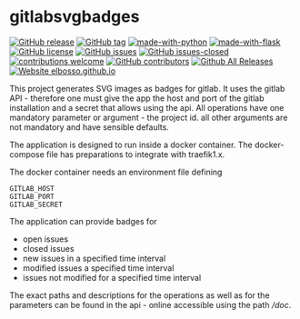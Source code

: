 # gitlabsvgbadges

<!---
[![start with why](https://img.shields.io/badge/start%20with-why%3F-brightgreen.svg?style=flat)](http://www.ted.com/talks/simon_sinek_how_great_leaders_inspire_action)
--->
[![GitHub release](https://img.shields.io/github/release/elbosso/gitlabsvgbadges/all.svg?maxAge=1)](https://GitHub.com/elbosso/gitlabsvgbadges/releases/)
[![GitHub tag](https://img.shields.io/github/tag/elbosso/gitlabsvgbadges.svg)](https://GitHub.com/elbosso/gitlabsvgbadges/tags/)
[![made-with-python](https://img.shields.io/badge/Made%20with-Python-1f425f.svg)](https://www.python.org/)
[![made-with-flask](https://img.shields.io/badge/Made%20with-Flask-blueviolet)](https://flask.palletsprojects.com/en/1.1.x/quickstart/)
[![GitHub license](https://img.shields.io/github/license/elbosso/gitlabsvgbadges.svg)](https://github.com/elbosso/gitlabsvgbadges/blob/master/LICENSE)
[![GitHub issues](https://img.shields.io/github/issues/elbosso/gitlabsvgbadges.svg)](https://GitHub.com/elbosso/gitlabsvgbadges/issues/)
[![GitHub issues-closed](https://img.shields.io/github/issues-closed/elbosso/gitlabsvgbadges.svg)](https://GitHub.com/elbosso/gitlabsvgbadges/issues?q=is%3Aissue+is%3Aclosed)
[![contributions welcome](https://img.shields.io/badge/contributions-welcome-brightgreen.svg?style=flat)](https://github.com/elbosso/gitlabsvgbadges/issues)
[![GitHub contributors](https://img.shields.io/github/contributors/elbosso/gitlabsvgbadges.svg)](https://GitHub.com/elbosso/gitlabsvgbadges/graphs/contributors/)
[![Github All Releases](https://img.shields.io/github/downloads/elbosso/gitlabsvgbadges/total.svg)](https://github.com/elbosso/gitlabsvgbadges)
[![Website elbosso.github.io](https://img.shields.io/website-up-down-green-red/https/elbosso.github.io.svg)](https://elbosso.github.io/)

This project generates SVG images as badges for gitlab. It uses the gitlab API - therefore one must give the app the host and port of the gitlab installation and a secret that allows using the api. All operations have one mandatory parameter or argument - the project id. all other arguments are not mandatory and have sensible defaults.

The application is designed to run inside a docker container. The docker-compose file has preparations to integrate with traefik1.x.

The docker container needs an environment file defining
```
GITLAB_HOST
GITLAB_PORT
GITLAB_SECRET
```
The application can provide badges for

* open issues
* closed issues
* new issues in a specified time interval
* modified issues a specified time interval
* issues not modified for a specified time interval

The exact paths and descriptions for the operations as well as for the parameters can be found in the api - online accessible using the path _/doc_.
